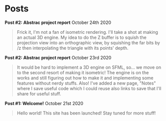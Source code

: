 # Posts

**Post \#2: Abstrac project report** October 24th 2020
> Frick it, I'm not a fan of isometric rendering. I'll take a shot at making an actual 3D engine. My idea to do the Z buffer is to squish the projection view into an orthographic view, by squishing the far bits by /z then interpolating the triangle with its points' depth.

**Post \#2: Abstrac project report** October 23rd 2020
> It would be hard to implement a 3D engine on SFML, so... we move on to the second resort of making it isometric! The engine is on the works and still figuring out how to make it and implementing some features without nerdy stuffs. Also! I've added a new page, "Notes" where I save useful code which I could reuse also links to save that I'll share for useful stuff.

**Post \#1: Welcome!** October 21st 2020
> Hello world! This site has been launched! Stay tuned for more stuff!
